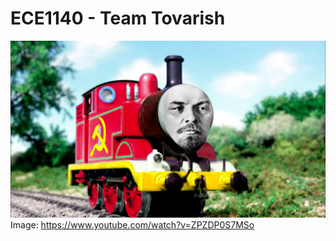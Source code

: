 # ECE1140 - Team Tovarish

![Image of Tovarish the Tank Engine](maxresdefault.jpg)
Image: https://www.youtube.com/watch?v=ZPZDP0S7MSo
